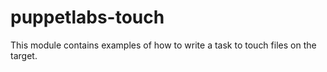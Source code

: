 # puppetlabs-touch

This module contains examples of how to write a task to touch files on the target.
